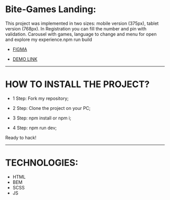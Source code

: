 # Bite-Games Landing:

This project was implemented in two sizes: mobile version (375px), tablet version (768px).
In Registration you can fill the number and pin with validation. Carousel with games, language to change and menu for open and explore my experience.npm run build

- [FIGMA](https://www.figma.com/file/ov8fhyDyFBcOz7PRnPC1eh/TEST?type=design&node-id=1-316&mode=design&t=DosWjaS9CyKtwCxq-0)

- [DEMO LINK](https://reptiloid044.github.io/bite-games/)

________________________________________________________

# HOW TO INSTALL THE PROJECT?

- 1 Step:
Fork my repository;

- 2 Step:
Clone the project on your PC;

- 3 Step:
npm install or npm i;

- 4 Step:
npm run dev;

Ready to hack!

________________________________________________________

# TECHNOLOGIES:

- HTML
- BEM
- SCSS
- JS
